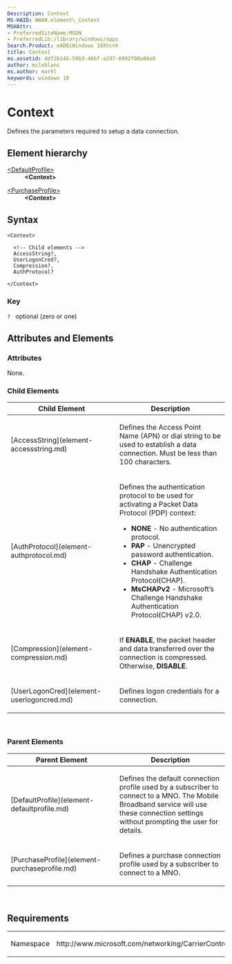 ```yaml
---
Description: Context
MS-HAID: WWAN.element\_Context
MSHAttr:
- PreferredSiteName:MSDN
- PreferredLib:/library/windows/apps
Search.Product: eADQiWindows 10XVcnh
title: Context
ms.assetid: ddf2b145-59b3-46bf-a297-6992f00a06e0
author: mcleblanc
ms.author: markl
keywords: windows 10
---
```


# Context


Defines the parameters required to setup a data connection.

## Element hierarchy

<dl>
<dt><a href="element-defaultprofile.md">&lt;DefaultProfile&gt;</a></dt>
<dd><b>&lt;Context&gt;</b></dd>
</dl>
<dl>
<dt><a href="element-purchaseprofile.md">&lt;PurchaseProfile&gt;</a></dt>
<dd><b>&lt;Context&gt;</b></dd>
</dl>

## Syntax

``` syntax
<Context>

  <!-- Child elements -->
  AccessString?,
  UserLogonCred?,
  Compression?,
  AuthProtocol?

</Context>
```

### Key

`?`   optional (zero or one)

## Attributes and Elements


### Attributes

None.

### Child Elements

<table>
<colgroup>
<col width="50%" />
<col width="50%" />
</colgroup>
<thead>
<tr class="header">
<th>Child Element</th>
<th>Description</th>
</tr>
</thead>
<tbody>
<tr class="odd">
<td>[AccessString](element-accessstring.md)</td>
<td><p>Defines the Access Point Name (APN) or dial string to be used to establish a data connection. Must be less than 100 characters.</p></td>
</tr>
<tr class="even">
<td>[AuthProtocol](element-authprotocol.md)</td>
<td><p>Defines the authentication protocol to be used for activating a Packet Data Protocol (PDP) context:</p>
<p></p>
<ul>
<li><strong>NONE</strong> - No authentication protocol.</li>
<li><strong>PAP</strong> - Unencrypted password authentication.</li>
<li><strong>CHAP</strong> - Challenge Handshake Authentication Protocol(CHAP).</li>
<li><strong>MsCHAPv2</strong> - Microsoft’s Challenge Handshake Authentication Protocol(CHAP) v2.0.</li>
</ul></td>
</tr>
<tr class="odd">
<td>[Compression](element-compression.md)</td>
<td><p>If <strong>ENABLE</strong>, the packet header and data transferred over the connection is compressed. Otherwise, <strong>DISABLE</strong>.</p></td>
</tr>
<tr class="even">
<td>[UserLogonCred](element-userlogoncred.md)</td>
<td><p>Defines logon credentials for a connection.</p></td>
</tr>
</tbody>
</table>

 

### Parent Elements

<table>
<colgroup>
<col width="50%" />
<col width="50%" />
</colgroup>
<thead>
<tr class="header">
<th>Parent Element</th>
<th>Description</th>
</tr>
</thead>
<tbody>
<tr class="odd">
<td>[DefaultProfile](element-defaultprofile.md)</td>
<td><p>Defines the default connection profile used by a subscriber to connect to a MNO. The Mobile Broadband service will use these connection settings without prompting the user for details.</p></td>
</tr>
<tr class="even">
<td>[PurchaseProfile](element-purchaseprofile.md)</td>
<td><p>Defines a purchase connection profile used by a subscriber to connect to a MNO.</p></td>
</tr>
</tbody>
</table>

 

## Requirements

<table>
<colgroup>
<col width="50%" />
<col width="50%" />
</colgroup>
<tbody>
<tr class="odd">
<td><p>Namespace</p></td>
<td><p>http://www.microsoft.com/networking/CarrierControl/WWAN/v1</p></td>
</tr>
</tbody>
</table>

 

 



